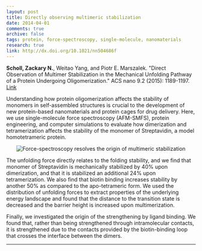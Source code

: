 ```yaml
---
layout: post
title: Directly observing multimeric stabilization
date: 2014-04-01
comments: true
archive: false
tags: protein, force-spectroscopy, single-molecule, nanomaterials
research: true
link: http://dx.doi.org/10.1021/nn504686f
---
```


<p><b>Scholl, Zackary N.</b>, Weitao Yang, and Piotr E. Marszalek. "Direct Observation of Multimer Stabilization in the Mechanical Unfolding Pathway of a Protein Undergoing Oligomerization." ACS nano 9.2 (2015): 1189-1197. <a href="http://dx.doi.org/10.1021/nn504686">Link</a>
</p>
<p class="lead">Understanding how protein oligomerization affects the stability of monomers in self-assembled structures is crucial to the development of new protein-based nanomaterials and protein cages for drug delivery. Here, we use single-molecule force spectroscopy (AFM-SMFS), protein engineering, and computer simulations to evaluate how dimerization and tetramerization affects the stability of the monomer of Streptavidin, a model homotetrameric protein. 
<br></p>



<div class="col-sm-12">
    <p align="center">
        <img src="{{ "/assets/images/multimer.gif" | prepend: site.url }}" alt="Force-spectroscopy resolves the origin of multimeric stabilization" class="img-rounded img-responsive">
    </p>
</div>


<p>The unfolding force directly relates to the folding stability, and we find that monomer of Streptavidin is mechanically stabilized by 40% upon dimerization, and that it is stabilized an additional 24% upon tetramerization. We also find that biotin binding increases stability by another 50% as compared to the apo-tetrameric form. We used the distribution of unfolding forces to extract properties of the underlying energy landscape and found that the distance to the transition state is decreased and the barrier height is increased upon multimerization. </p>

<p>Finally, we investigated the origin of the strengthening by ligand binding. We found that, rather than being strengthened through intramolecular contacts, it is strengthened due to the contacts provided by the biotin-binding loop that crosses the interface between the dimers.</p>


<hr>
